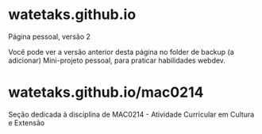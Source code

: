 # watetaks.github.io
Página pessoal, versão 2

Você pode ver a versão anterior desta página no folder de backup (a adicionar)
Mini-projeto pessoal, para praticar habilidades webdev.

# watetaks.github.io/mac0214
Seção dedicada à disciplina de MAC0214 - Atividade Curricular em Cultura e Extensão
